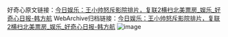 好奇心原文链接：[今日娱乐：王小帅怒斥影院排片，复联2横扫北美票房_娱乐_好奇心日报-韩方航](https://www.qdaily.com/articles/9134.html)
WebArchive归档链接：[今日娱乐：王小帅怒斥影院排片，复联2横扫北美票房_娱乐_好奇心日报-韩方航](http://web.archive.org/web/20190623153840/https://www.qdaily.com/articles/9134.html)
![image](http://ww3.sinaimg.cn/large/007d5XDply1g3ve7t9w2oj30u04x47wh)